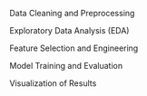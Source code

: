 Data Cleaning and Preprocessing

Exploratory Data Analysis (EDA)

Feature Selection and Engineering

Model Training and Evaluation

Visualization of Results
